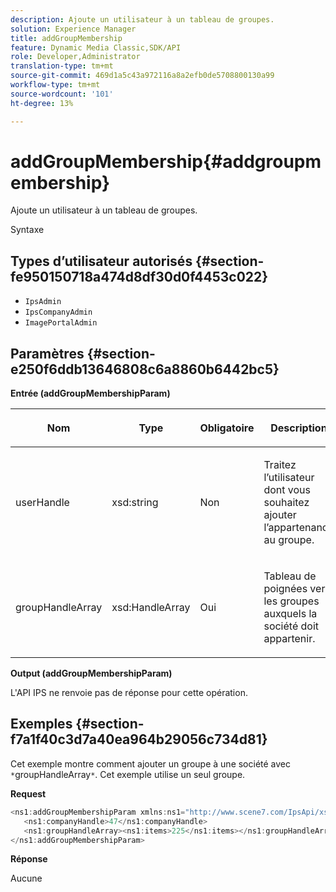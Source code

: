 ```yaml
---
description: Ajoute un utilisateur à un tableau de groupes.
solution: Experience Manager
title: addGroupMembership
feature: Dynamic Media Classic,SDK/API
role: Developer,Administrator
translation-type: tm+mt
source-git-commit: 469d1a5c43a972116a8a2efb0de5708800130a99
workflow-type: tm+mt
source-wordcount: '101'
ht-degree: 13%

---
```



# addGroupMembership{#addgroupmembership}

Ajoute un utilisateur à un tableau de groupes.

Syntaxe

## Types d’utilisateur autorisés {#section-fe950150718a474d8df30d0f4453c022}

* `IpsAdmin`
* `IpsCompanyAdmin`
* `ImagePortalAdmin`

## Paramètres {#section-e250f6ddb13646808c6a8860b6442bc5}

**Entrée (addGroupMembershipParam)**

<table id="table_71AD8902E4854CA5A12379DBA4DF17C7"> 
 <thead> 
  <tr> 
   <th colname="col1" class="entry"> <p>Nom </p> </th> 
   <th colname="col2" class="entry"> <p>Type </p> </th> 
   <th colname="col3" class="entry"> <p>Obligatoire </p> </th> 
   <th colname="col4" class="entry"> <p>Description </p> </th> 
  </tr> 
 </thead>
 <tbody> 
  <tr> 
   <td colname="col1"> <span class="codeph"> <span class="varname"> userHandle</span> </span> </td> 
   <td colname="col2"> <span class="codeph"> xsd:string</span> </td> 
   <td colname="col3"> <p>Non </p> </td> 
   <td colname="col4"> <p>Traitez l’utilisateur dont vous souhaitez ajouter l’appartenance au groupe. </p> </td> 
  </tr> 
  <tr> 
   <td colname="col1"> <span class="codeph"> <span class="varname"> groupHandleArray</span> </span> </td> 
   <td colname="col2"> <span class="codeph"> xsd:HandleArray</span> </td> 
   <td colname="col3"> <p>Oui </p> </td> 
   <td colname="col4"> <p>Tableau de poignées vers les groupes auxquels la société doit appartenir. </p> </td> 
  </tr> 
 </tbody> 
</table>

**Output (addGroupMembershipParam)**

L&#39;API IPS ne renvoie pas de réponse pour cette opération.

## Exemples {#section-f7a1f40c3d7a40ea964b29056c734d81}

Cet exemple montre comment ajouter un groupe à une société avec `*`groupHandleArray`*`. Cet exemple utilise un seul groupe.

**Request**

```java
<ns1:addGroupMembershipParam xmlns:ns1="http://www.scene7.com/IpsApi/xsd">
   <ns1:companyHandle>47</ns1:companyHandle>
   <ns1:groupHandleArray><ns1:items>225</ns1:items></ns1:groupHandleArray>
</ns1:addGroupMembershipParam>
```

**Réponse**

Aucune
